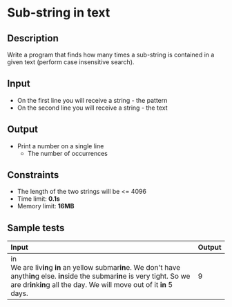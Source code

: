 # Sub-string in text

## Description
Write a program that finds how many times a sub-string is contained in a given text (perform case insensitive search).

## Input
- On the first line you will receive a string - the pattern
- On the second line you will receive a string - the text

## Output
- Print a number on a single line
  - The number of occurrences

## Constraints
- The length of the two strings will be <= 4096
- Time limit: **0.1s**
- Memory limit: **16MB**

## Sample tests

| Input | Output |
|:------|:-------|
| in<br>We are liv**in**g **in** an yellow submar**in**e. We don't have anyth**in**g else. **in**side the submar**in**e is very tight. So we are dr**in**k**in**g all the day. We will move out of it **in** 5 days. | 9 |


